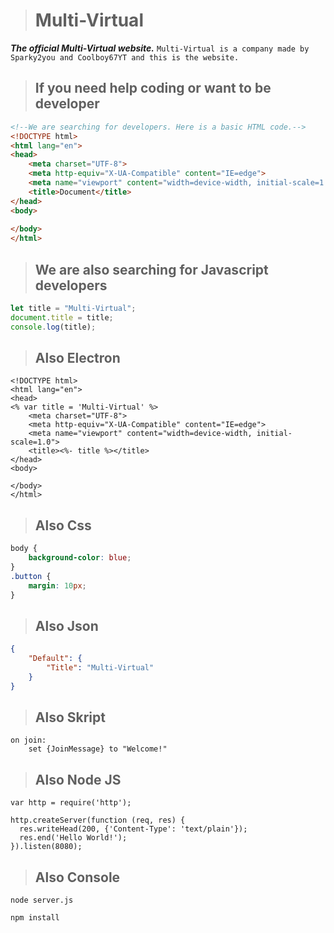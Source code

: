 > # Multi-Virtual
***The official Multi-Virtual website.***
`Multi-Virtual is a company made by Sparky2you and Coolboy67YT and this is the website.`

> ## If you need help coding or want to be developer
```HTML
<!--We are searching for developers. Here is a basic HTML code.-->
<!DOCTYPE html>
<html lang="en">
<head>
    <meta charset="UTF-8">
    <meta http-equiv="X-UA-Compatible" content="IE=edge">
    <meta name="viewport" content="width=device-width, initial-scale=1.0">
    <title>Document</title>
</head>
<body>
    
</body>
</html>
```

> ## We are also searching for Javascript developers
```Javascript
let title = "Multi-Virtual";
document.title = title;
console.log(title);
```

> ## Also Electron
```ejs
<!DOCTYPE html>
<html lang="en">
<head>
<% var title = 'Multi-Virtual' %>
    <meta charset="UTF-8">
    <meta http-equiv="X-UA-Compatible" content="IE=edge">
    <meta name="viewport" content="width=device-width, initial-scale=1.0">
    <title><%- title %></title>
</head>
<body>
    
</body>
</html>
```

> ## Also Css
```Css
body {
    background-color: blue;
}
.button {
    margin: 10px;
}
```

> ## Also Json
```Json
{
    "Default": {
        "Title": "Multi-Virtual"
    }
}
```

> ## Also Skript
```Skript
on join:
    set {JoinMessage} to "Welcome!"
```

> ## Also Node JS
```Node
var http = require('http');

http.createServer(function (req, res) {
  res.writeHead(200, {'Content-Type': 'text/plain'});
  res.end('Hello World!');
}).listen(8080);
```

> ## Also Console
```Console
node server.js
```
```Console
npm install
```
